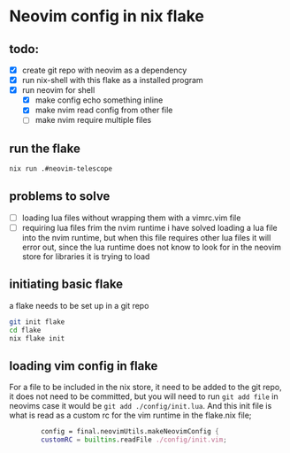 # Neovim config in nix flake
## todo:
- [x] create git repo with neovim as a dependency
- [x] run nix-shell with this flake as a installed program
- [x] run neovim for shell
	* [x] make config echo something inline
	* [x] make nvim read config from other file
	* [ ] make nvim require multiple files
			
## run the flake
``` bash
nix run .#neovim-telescope 
```

## problems to solve 
- [ ] loading lua files without wrapping them with a vimrc.vim file
- [ ] requiring lua files frim the nvim runtime
	            i have solved loading a lua file into the nvim runtime, but when this file requires other lua files it will error out, since the lua runtime does not know to look for in the neovim store for libraries it is trying to load

## initiating basic flake

a flake needs to be set up in a git repo
```bash
git init flake
cd flake
nix flake init
```

## loading vim config in flake

For a file to be included in the nix store, it need to be added to the git repo, it does not need to be committed, but you will need to run `git add file` in neovims case it would be `git add ./config/init.lua`. And this init file is what is read as a custom rc for the vim runtime in the flake.nix file;
``` nix
		config = final.neovimUtils.makeNeovimConfig {
        customRC = builtins.readFile ./config/init.vim;
```

